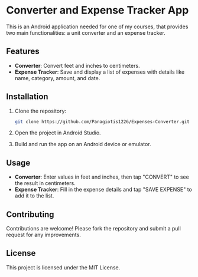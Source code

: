 # Converter and Expense Tracker App

This is an Android application needed for one of my courses, that provides two main functionalities: a unit converter and an expense tracker.

## Features

- **Converter**: Convert feet and inches to centimeters.
- **Expense Tracker**: Save and display a list of expenses with details like name, category, amount, and date.

## Installation

1. Clone the repository:

   ```bash
   git clone https://github.com/Panagiotis1226/Expenses-Converter.git
   ```

2. Open the project in Android Studio.

3. Build and run the app on an Android device or emulator.

## Usage

- **Converter**: Enter values in feet and inches, then tap "CONVERT" to see the result in centimeters.
- **Expense Tracker**: Fill in the expense details and tap "SAVE EXPENSE" to add it to the list.

## Contributing

Contributions are welcome! Please fork the repository and submit a pull request for any improvements.

## License

This project is licensed under the MIT License.



